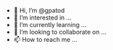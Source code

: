 - 👋 Hi, I’m @gpatod
- 👀 I’m interested in ...
- 🌱 I’m currently learning ...
- 💞️ I’m looking to collaborate on ...
- 📫 How to reach me ...

<!---
gpatod/gpatod is a ✨ special ✨ repository because its `README.md` (this file) appears on your GitHub profile.
You can click the Preview link to take a look at your changes.
--->
